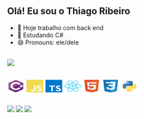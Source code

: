 ## Olá! Eu sou o Thiago Ribeiro 

- 🔭  Hoje trabalho com back end 
- 🌱 Estudando C# 
- 😄 Pronouns: ele/dele

<div style="display: inline_block"><br>
  <img height="180em" src=https://github-readme-stats.vercel.app/api?username=thiago-ribeiro04&show_icons=true&theme=dark&include_all_commits=true&count_private=true"/>  

  ##
  
  <img align="center" alt="Thiago-Csharp" height="30" width="40" src="https://raw.githubusercontent.com/devicons/devicon/master/icons/csharp/csharp-original.svg">
  <img align="center" alt="Thiago-Python" height="30" width="40" src="https://raw.githubusercontent.com/devicons/devicon/master/icons/javascript/javascript-plain.svg">
  <img align="center" alt="Thiago-Ts" height="30" width="40" src="https://raw.githubusercontent.com/devicons/devicon/master/icons/typescript/typescript-plain.svg">
  <img align="center" alt="Thiago-React" height="30" width="40" src="https://raw.githubusercontent.com/devicons/devicon/master/icons/react/react-original.svg">
  <img align="center" alt="Thiago-HTML" height="30" width="40" src="https://raw.githubusercontent.com/devicons/devicon/master/icons/html5/html5-original.svg">
  <img align="center" alt="Thiago-CSS" height="30" width="40" src="https://raw.githubusercontent.com/devicons/devicon/master/icons/css3/css3-original.svg">
  <img align="center" alt="Thiago-JS" height="30" width="40" src="https://raw.githubusercontent.com/devicons/devicon/master/icons/python/python-original.svg"> 
  
  ##
 
<div> 
  <a href="https://www.linkedin.com/in/thiagoriibeiro/-45875016a" target="_blank"><img src="https://img.shields.io/badge/-LinkedIn-%230077B5?style=for-the-badge&logo=linkedin&logoColor=white" target="_blank"></a> 
   <a href = "mailto:thiagoprogramacao04@gmail.com"><img src="https://img.shields.io/badge/-Gmail-%23333?style=for-the-badge&logo=gmail&logoColor=white" target="_blank"></a>
   <a href="https://web.whatsapp.com/in/-45875016a" target="_blank"><img src="https://img.shields.io/badge/WhatsApp-25D366?style=for-the-badge&logo=whatsapp&logoColor=white" target="_blank"></a>  
</div>




   

